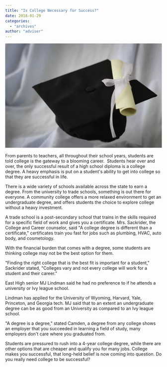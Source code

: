 ```yaml
---
title: "Is College Necessary for Success?"
date: 2018-01-29
categories: 
  - "archives"
author: "adviser"
---
```


![](images/MaxPixel.freegreatpicture.com-Scroll-Graduation-Cap-Student-University-2148715.jpg)

From parents to teachers, all throughout their school years, students are told college is the gateway to a blooming career.  Students hear over and over, the only successful result of a high school diploma is a college degree. A heavy emphasis is put on a student's ability to get into college so that they are successful in life. 

There is a wide variety of schools available across the state to earn a degree. From the university to trade schools, something is out there for everyone. A community college offers a more relaxed environment to get an undergraduate degree, and offers students the choice to explore college without a heavy investment. 

A trade school is a post-secondary school that trains in the skills required for a specific field of work and gives you a certificate. Mrs. Sackrider, the College and Career counselor, said "A college degree is different than a certificate," certificates train you fast for jobs such as plumbing, HVAC, auto body, and cosmetology.  

With the financial burden that comes with a degree, some students are thinking college may not be the best option for them.  

"Finding the right college that is the best fit is important for a student," Sackrider stated, "Colleges vary and not every college will work for a student and their career." 

East High senior MJ Lindman said he had no preference to if he attends a university or Ivy league school. 

Lindman has applied for the University of Wyoming, Harvard, Yale, Princeton, and Georgia tech. MJ said that to an extent an undergraduate degree can be as good from an University as compared to an Ivy league school. 

"A degree is a degree," stated Camden, a degree from any college shows an employer that you succeeded in learning a field of study, many employers don't care where you graduated from. 

Students are pressured to rush into a 4-year college degree, while there are other options that are cheaper and qualify you for many jobs. College makes you successful, that long-held belief is now coming into question. Do you really need college to be successful?
